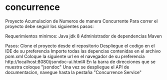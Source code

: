 # concurrence
Proyecto Acumulacion de Numeros de manera Concurrente
Para correr el proyecto debe seguir los siguientes pasos:


Requerimientos minimos:
Java jdk 8
Administrador de dependencias Maven

Pasos:
Clone el proyecto desde el repositorio
Despliegue el codigo en el IDE de su preferencia
Importe todas las depencias contenidas en el archivo pom.xml
Coloque la siguiente url en el navegador de su preferencia http://localhost:8080/jsondoc-ui.html#
En la barra de direcciones que se muestra coloque "jsondoc"
Una vez se despliegue el API de documentacion, navegue hasta la pestaña "Concurrence Service"
